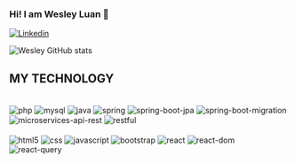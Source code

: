 ### Hi! I am Wesley Luan 🫡

[![Linkedin](https://img.shields.io/badge/LinkedIn-0077B5?style=for-the-badge&logo=linkedin&logoColor=white)](https://www.linkedin.com/in/wesleyweb30)

![Wesley GitHub stats](https://github-readme-stats.vercel.app/api?username=wesleyweb30&show_icons=true&theme=merko)




## MY TECHNOLOGY

<div style="display: inline_block"> <br/>
    <img align="center" alt="php" src="https://img.shields.io/badge/PHP-777BB4?style=for-the-badge&logo=php&logoColor=white"/>
    <img align="center" alt="mysql" src="https://img.shields.io/badge/MySQL-00000F?style=for-the-badge&logo=mysql&logoColor=white"/>
    <img align="center" alt="java" src="https://img.shields.io/badge/java-%23ED8B00.svg?style=for-the-badge&logo=openjdk&logoColor=white"/>
    <img align="center" alt="spring" src="https://img.shields.io/badge/spring-%236DB33F.svg?style=for-the-badge&logo=spring&logoColor=white"/>
    <img align="center" alt="spring-boot-jpa" src="https://img.shields.io/badge/spring--boot--jpa-%236DB33F.svg?style=for-the-badge&logo=spring&logoColor=white"/>
    <img align="center" alt="spring-boot-migration" src="https://img.shields.io/badge/spring--boot--migration-%236DB33F.svg?style=for-the-badge&logo=spring&logoColor=white"/>
    <img align="center" alt="microservices-api-rest" src="https://img.shields.io/badge/microservices--api--rest-%236DB33F.svg?style=for-the-badge&logo=spring&logoColor=white"/>
    <img align="center" alt="restful" src="https://img.shields.io/badge/restful-%2320232a.svg?style=for-the-badge&logo=rest&logoColor=white"/>   
</div>

<div style="display: inline_block"> <br/>
    <img align="center" alt="html5" src="https://img.shields.io/badge/HTML5-E34F26?style=for-the-badge&logo=html5&logoColor=white"/>
    <img align="center" alt="css" src="https://img.shields.io/badge/CSS3-1572B6?style=for-the-badge&logo=css3&logoColor=white"/>
    <img align="center" alt="javascript" src="https://img.shields.io/badge/JavaScript-F7DF1E?style=for-the-badge&logo=javascript&logoColor=black"/>
    <img align="center" alt="bootstrap" src="https://img.shields.io/badge/Bootstrap-563D7C?style=for-the-badge&logo=bootstrap&logoColor=white"/>
    <img align="center" alt="react" src="https://img.shields.io/badge/react-%2320232a.svg?style=for-the-badge&logo=react&logoColor=%2361DAFB"/>
    <img align="center" alt="react-dom" src="https://img.shields.io/badge/react--dom-%2320232a.svg?style=for-the-badge&logo=react&logoColor=%2361DAFB"/>
    <img align="center" alt="react-query" src="https://img.shields.io/badge/react--query-FF4154?style=for-the-badge&logo=react-query&logoColor=white"/>

</div>
